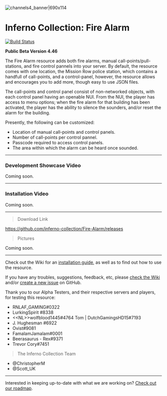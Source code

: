 ![channels4_banner|690x114](https://forum.fivem.net/uploads/default/original/3X/d/0/d0fd187ff9cd973629285319cc875f2ba479815f.jpeg) 
# Inferno Collection: Fire Alarm
[![Build Status](https://travis-ci.com/inferno-collection/Fire-Alarm.svg?branch=master)](https://travis-ci.com/inferno-collection/Fire-Alarm)

__Public Beta Version 4.46__

The Fire Alarm resource adds both fire alarms, manual call-points/pull-stations, and fire control pannels into your server. By default, the resource comes with one location, the Mission Row police station, which contains a handfull of call-points, and a control-panel, however, the resource allows and encourages you to add more, though easy to use JSON files.

The call-points and control panel consist of non-networked objects, with each control panel having an openable NUI. From the NUI, the player has access to menu options; when the fire alarm for that building has been activated, the player has the ability to silence the sounders, and/or reset the alarm for the building.

Presently, the following can be customized:
- Location of manual call-points and control panels.
- Number of call-points per control pannel.
- Passcode required to access control panels.
- The area within which the alarm can be heard once sounded.

***
### Development Showcase Video
Coming soon.
***
### Installation Video
Coming soon.
***

> Download Link

https://github.com/inferno-collection/Fire-Alarm/releases

> Pictures

Coming soon.

***
Check out the Wiki for an [installation guide](https://github.com/inferno-collection/Fire-Alarm/wiki), as well as to find out how to use the resource.

If you have any troubles, suggestions, feedback, etc, please [check the Wiki](https://github.com/inferno-collection/Fire-Alarm/wiki) and/or [create a new issue](https://github.com/inferno-collection/Fire-Alarm/issues/new) on GitHub.

Thank you to our Alpha Testers, and their respective servers and players, for testing this resource:
* RNLAF_GAMING#0322
* LurkingSpirit #8338
* <\<NL>>wolfblood1445#4764 Tom | DutchGamingsHD15#7193
* J. Hughesman #6922
* Ovist#9081
* FamalamJamalam#0001
* Beerasaurus - Rex#9371
* Trevor Cory#7451

> The Inferno Collection Team
* @ChristopherM
* @Scott_UK 
***
Interested in keeping up-to-date with what we are working on? [Check out our roadmap](https://inferno-collection.com/roadmap).
